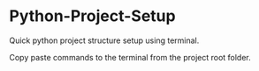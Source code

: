 # Python-Project-Setup
Quick python project structure setup using terminal.

Copy paste commands to the terminal from the project root folder.
